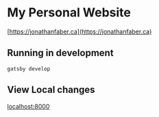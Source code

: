 # My Personal Website
[https://jonathanfaber.ca](https://jonathanfaber.ca)

## Running in development
`gatsby develop`

## View Local changes
[localhost:8000](localhost:8000)
